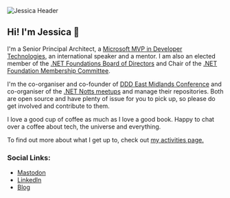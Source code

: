![Jessica Header](https://res.cloudinary.com/dsfcrod4r/image/upload/v1692627115/plainheader_jess_rstdxm.jpg)

## Hi! I'm Jessica 👋

I'm a Senior Principal Architect, a [Microsoft MVP in Developer Technologies](https://mvp.microsoft.com/en-us/PublicProfile/5003572), an international speaker and a mentor. I am also an elected member of the [.NET Foundations Board of Directors](https://dotnetfoundation.org/about/board-of-directors) and Chair of the [.NET Foundation Membership Committee](https://github.com/dotnet-foundation/wg-membership#readme).

I'm the co-organiser and co-founder of [DDD East Midlands Conference](https://dddeastmidlands.com/) and co-organiser of the [.NET Notts meetups](https://github.com/dotnetnotts) and manage their repositories. Both are open source and have plenty of issue for you to pick up, so please do get involved and contribute to them.

I love a good cup of coffee as much as I love a good book. Happy to chat over a coffee about tech, the universe and everything. 

To find out more about what I get up to, check out [my activities page.](https://jesswhite.co.uk/activity/)

### Social Links:

- [Mastodon](https://hachyderm.io/@jesswhite#)
- [LinkedIn](https://www.linkedin.com/in/jessica-white-67917883/)
- [Blog](https://jesswhite.co.uk/)
